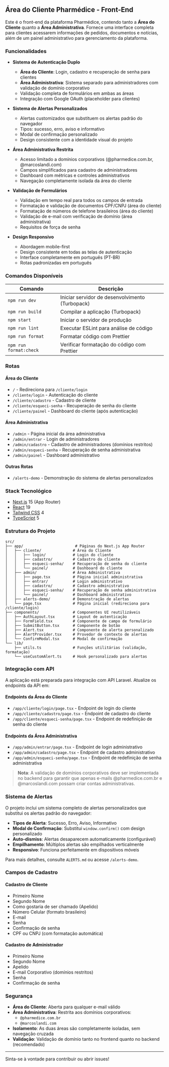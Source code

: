 ## Área do Cliente Pharmédice - Front-End

Este é o front-end da plataforma Pharmédice, contendo tanto a **Área do Cliente** quanto a **Área Administrativa**. Fornece uma interface completa para clientes acessarem informações de pedidos, documentos e notícias, além de um painel administrativo para gerenciamento da plataforma.

### Funcionalidades

- **Sistema de Autenticação Duplo**
  - **Área do Cliente**: Login, cadastro e recuperação de senha para clientes
  - **Área Administrativa**: Sistema separado para administradores com validação de domínio corporativo
  - Validação completa de formulários em ambas as áreas
  - Integração com Google OAuth (placeholder para clientes)

- **Sistema de Alertas Personalizados**
  - Alertas customizados que substituem os alertas padrão do navegador
  - Tipos: sucesso, erro, aviso e informativo
  - Modal de confirmação personalizado
  - Design consistente com a identidade visual do projeto

- **Área Administrativa Restrita**
  - Acesso limitado a domínios corporativos (@pharmedice.com.br, @marcoslandi.com)
  - Campos simplificados para cadastro de administradores
  - Dashboard com métricas e controles administrativos
  - Navegação completamente isolada da área do cliente

- **Validação de Formulários**
  - Validação em tempo real para todos os campos de entrada
  - Formatação e validação de documentos CPF/CNPJ (área do cliente)
  - Formatação de números de telefone brasileiros (área do cliente)
  - Validação de e-mail com verificação de domínio (área administrativa)
  - Requisitos de força de senha

- **Design Responsivo**
  - Abordagem mobile-first
  - Design consistente em todas as telas de autenticação
  - Interface completamente em português (PT-BR)
  - Rotas padronizadas em português

### Comandos Disponíveis

| Comando                | Descrição                                       |
| ---------------------- | ----------------------------------------------- |
| `npm run dev`          | Iniciar servidor de desenvolvimento (Turbopack) |
| `npm run build`        | Compilar a aplicação (Turbopack)                |
| `npm start`            | Iniciar o servidor de produção                  |
| `npm run lint`         | Executar ESLint para análise de código          |
| `npm run format`       | Formatar código com Prettier                    |
| `npm run format:check` | Verificar formatação do código com Prettier     |

### Rotas

#### **Área do Cliente**

- `/` - Redireciona para `/cliente/login`
- `/cliente/login` - Autenticação do cliente
- `/cliente/cadastro` - Cadastro de cliente
- `/cliente/esqueci-senha` - Recuperação de senha do cliente
- `/cliente/painel` - Dashboard do cliente (após autenticação)

#### **Área Administrativa**

- `/admin` - Página inicial da área administrativa
- `/admin/entrar` - Login de administradores
- `/admin/cadastro` - Cadastro de administradores (domínios restritos)
- `/admin/esqueci-senha` - Recuperação de senha administrativa
- `/admin/painel` - Dashboard administrativo

#### **Outras Rotas**

- `/alerts-demo` - Demonstração do sistema de alertas personalizados

### Stack Tecnológico

- [Next.js](https://nextjs.org/) 15 (App Router)
- [React](https://react.dev/) 19
- [Tailwind CSS](https://tailwindcss.com/) 4
- [TypeScript](https://www.typescriptlang.org/) 5

### Estrutura do Projeto

```
src/
├── app/                       # Páginas do Next.js App Router
│   ├── cliente/              # Área do Cliente
│   │   ├── login/            # Login do cliente
│   │   ├── cadastro/         # Cadastro do cliente
│   │   ├── esqueci-senha/    # Recuperação de senha do cliente
│   │   └── painel/           # Dashboard do cliente
│   ├── admin/                # Área Administrativa
│   │   ├── page.tsx          # Página inicial administrativa
│   │   ├── entrar/           # Login administrativo
│   │   ├── cadastro/         # Cadastro administrativo
│   │   ├── esqueci-senha/    # Recuperação de senha administrativa
│   │   └── painel/           # Dashboard administrativo
│   ├── alerts-demo/          # Demonstração de alertas
│   └── page.tsx              # Página inicial (redireciona para /cliente/login)
├── components/               # Componentes UI reutilizáveis
│   ├── AuthLayout.tsx        # Layout de autenticação
│   ├── FormField.tsx         # Componente de campo de formulário
│   ├── SubmitButton.tsx      # Componente de botão
│   ├── Alert.tsx             # Componente de alerta personalizado
│   ├── AlertProvider.tsx     # Provedor de contexto de alertas
│   └── ConfirmModal.tsx      # Modal de confirmação
└── lib/
    ├── utils.ts              # Funções utilitárias (validação, formatação)
    └── useCustomAlert.ts     # Hook personalizado para alertas
```

### Integração com API

A aplicação está preparada para integração com API Laravel. Atualize os endpoints da API em:

#### **Endpoints da Área do Cliente**

- `/app/cliente/login/page.tsx` - Endpoint de login do cliente
- `/app/cliente/cadastro/page.tsx` - Endpoint de cadastro do cliente
- `/app/cliente/esqueci-senha/page.tsx` - Endpoint de redefinição de senha do cliente

#### **Endpoints da Área Administrativa**

- `/app/admin/entrar/page.tsx` - Endpoint de login administrativo
- `/app/admin/cadastro/page.tsx` - Endpoint de cadastro administrativo
- `/app/admin/esqueci-senha/page.tsx` - Endpoint de redefinição de senha administrativa

> **Nota**: A validação de domínios corporativos deve ser implementada no backend para garantir que apenas e-mails @pharmedice.com.br e @marcoslandi.com possam criar contas administrativas.

### Sistema de Alertas

O projeto inclui um sistema completo de alertas personalizados que substitui os alertas padrão do navegador:

- **Tipos de Alerta**: Sucesso, Erro, Aviso, Informativo
- **Modal de Confirmação**: Substitui `window.confirm()` com design personalizado
- **Auto-dismiss**: Alertas desaparecem automaticamente (configurável)
- **Empilhamento**: Múltiplos alertas são empilhados verticalmente
- **Responsivo**: Funciona perfeitamente em dispositivos móveis

Para mais detalhes, consulte `ALERTS.md` ou acesse `/alerts-demo`.

### Campos de Cadastro

#### **Cadastro de Cliente**

- Primeiro Nome
- Segundo Nome
- Como gostaria de ser chamado (Apelido)
- Número Celular (formato brasileiro)
- E-mail
- Senha
- Confirmação de senha
- CPF ou CNPJ (com formatação automática)

#### **Cadastro de Administrador**

- Primeiro Nome
- Segundo Nome
- Apelido
- E-mail Corporativo (domínios restritos)
- Senha
- Confirmação de senha

### Segurança

- **Área do Cliente**: Aberta para qualquer e-mail válido
- **Área Administrativa**: Restrita aos domínios corporativos:
  - `@pharmedice.com.br`
  - `@marcoslandi.com`
- **Isolamento**: As duas áreas são completamente isoladas, sem navegação cruzada
- **Validação**: Validação de domínio tanto no frontend quanto no backend (recomendado)

---

Sinta-se à vontade para contribuir ou abrir issues!
